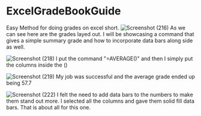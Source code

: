 # ExcelGradeBookGuide
Easy Method for doing grades on excel short.
![Screenshot (216)](https://github.com/user-attachments/assets/5209b257-65a0-4672-b8dd-862d73f3a474)
As we can see here are the grades layed out. I will be showcasing a command that gives a simple summary grade and how to incorporate data bars along side as well. 

![Screenshot (218)](https://github.com/user-attachments/assets/e68efd08-8aa3-48bf-8373-790ae2f8a4bf)
I put the command "=AVERAGE()" and then I simply put the columns inside the ()

![Screenshot (219)](https://github.com/user-attachments/assets/4dcc97b1-ac2d-4f82-8676-b6b8a0f1196a)
My job was successful and the average grade ended up being 57.7

![Screenshot (222)](https://github.com/user-attachments/assets/7dd56391-56ad-4696-a602-b0ae38af34a8)
I felt the need to add data bars to the numbers to make them stand out more. I selected all the columns and gave them solid fill data bars. That is about all for this one.
